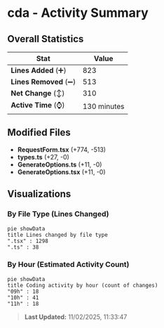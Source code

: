 # cda - Activity Summary 

## Overall Statistics

| Stat                   | Value                                                             |
| ---------------------- | ----------------------------------------------------------------- |
| **Lines Added** (➕)   | 823                                          |
| **Lines Removed** (➖) | 513                                        |
| **Net Change** (↕)    | 310                |
| **Active Time** (⌚)   | 130 minutes |


## Modified Files
- **RequestForm.tsx** (+774, -513)
- **types.ts** (+27, -0)
- **GenerateOptions.ts** (+11, -0)
- **GenerateOptions.tsx** (+11, -0)

## Visualizations

### By File Type (Lines Changed)

```mermaid
pie showData
title Lines changed by file type
".tsx" : 1298
".ts" : 38
```

### By Hour (Estimated Activity Count)

```mermaid
pie showData
title Coding activity by hour (count of changes)
"09h" : 18
"10h" : 41
"11h" : 18
```


> **Last Updated:** 11/02/2025, 11:33:47